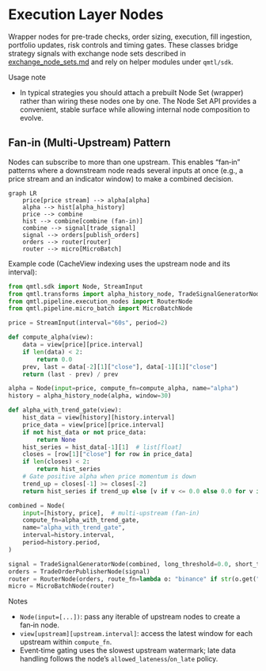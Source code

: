 # Execution Layer Nodes

Wrapper nodes for pre-trade checks, order sizing, execution, fill ingestion,
portfolio updates, risk controls and timing gates. These classes bridge
strategy signals with exchange node sets described in
[exchange_node_sets.md](exchange_node_sets.md) and rely on helper modules
under `qmtl/sdk`.

Usage note
- In typical strategies you should attach a prebuilt Node Set (wrapper) rather than wiring these nodes one by one. The Node Set API provides a convenient, stable surface while allowing internal node composition to evolve.

## Fan‑in (Multi‑Upstream) Pattern

Nodes can subscribe to more than one upstream. This enables “fan‑in” patterns where a downstream node reads several inputs at once (e.g., a price stream and an indicator window) to make a combined decision.

```mermaid
graph LR
    price[price stream] --> alpha[alpha]
    alpha --> hist[alpha_history]
    price --> combine
    hist --> combine[combine (fan-in)]
    combine --> signal[trade_signal]
    signal --> orders[publish_orders]
    orders --> router[router]
    router --> micro[MicroBatch]
```

Example code (CacheView indexing uses the upstream node and its interval):

```python
from qmtl.sdk import Node, StreamInput
from qmtl.transforms import alpha_history_node, TradeSignalGeneratorNode
from qmtl.pipeline.execution_nodes import RouterNode
from qmtl.pipeline.micro_batch import MicroBatchNode

price = StreamInput(interval="60s", period=2)

def compute_alpha(view):
    data = view[price][price.interval]
    if len(data) < 2:
        return 0.0
    prev, last = data[-2][1]["close"], data[-1][1]["close"]
    return (last - prev) / prev

alpha = Node(input=price, compute_fn=compute_alpha, name="alpha")
history = alpha_history_node(alpha, window=30)

def alpha_with_trend_gate(view):
    hist_data = view[history][history.interval]
    price_data = view[price][price.interval]
    if not hist_data or not price_data:
        return None
    hist_series = hist_data[-1][1]  # list[float]
    closes = [row[1]["close"] for row in price_data]
    if len(closes) < 2:
        return hist_series
    # Gate positive alpha when price momentum is down
    trend_up = closes[-1] >= closes[-2]
    return hist_series if trend_up else [v if v <= 0.0 else 0.0 for v in hist_series]

combined = Node(
    input=[history, price],  # multi-upstream (fan-in)
    compute_fn=alpha_with_trend_gate,
    name="alpha_with_trend_gate",
    interval=history.interval,
    period=history.period,
)

signal = TradeSignalGeneratorNode(combined, long_threshold=0.0, short_threshold=0.0)
orders = TradeOrderPublisherNode(signal)
router = RouterNode(orders, route_fn=lambda o: "binance" if str(o.get("symbol","")) .upper().endswith("USDT") else "ibkr")
micro = MicroBatchNode(router)
```

Notes
- `Node(input=[...])`: pass any iterable of upstream nodes to create a fan‑in node.
- `view[upstream][upstream.interval]`: access the latest window for each upstream within `compute_fn`.
- Event‑time gating uses the slowest upstream watermark; late data handling follows the node’s `allowed_lateness`/`on_late` policy.
